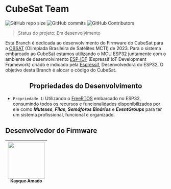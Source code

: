 # CubeSat Team

![GitHub repo size](https://img.shields.io/github/repo-size/DreamkitteXz/OBSAT-2023?style=for-the-badge)
![GitHub commits](https://img.shields.io/github/commit-activity/y/DreamkitteXz/OBSAT-2023?style=for-the-badge)
![GitHub Contributors](https://img.shields.io/github/contributors/DreamkitteXz/OBSAT-2023?color=green&style=for-the-badge)

> Status do projeto: Em desenvolvimento

Esta Branch é dedicada ao desenvolvimento do Firmware do CubeSat para a [OBSAT](https://www.obsat.org.br) (Olimpíada Brasileira de Satélites MCTI) de 2023. Para o sistema embarcado ao CubeSat estamos utilizando o MCU ESP32 juntamente com o ambiente de desenvolvimento [ESP-IDF](https://docs.espressif.com/projects/esp-idf/en/latest/esp32/get-started/) (Espressif IoT Development Framework) criado e indicado pela [Espressif](https://www.espressif.com), Desenvolvedora do ESP32. O objetivo desta Branch é alocar o código do CubeSat.

## <center>Propriedades do Desenvolvimento</center>

- `Propriedade 1`: Utilizando o [FreeRTOS](https://www.freertos.org) embarcado no ESP32, consumindo todos os recursos e funcionalidades disponibilizados por ele como ***Mutexes***, ***Filas***, ***Semáforos Binários*** e ***EventGroups*** para ter um sistema profissional, funcional e organizado.

## Desenvolvedor do Firmware

| [<img src="https://avatars.githubusercontent.com/u/93887857?s=400&u=4569dd01d20e22127e5e8d8c68bc4229f464ca80&v=4" width=115><br><sub>Kayque Amado</sub>](https://github.com/DreamkitteXz) |
| :---: |